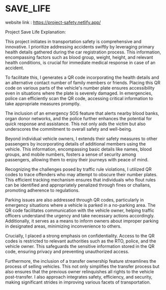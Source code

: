 # SAVE_LIFE
website link : https://project-safety.netlify.app/

Project Save Life
Explanation:

This project initiates in transportation safety is comprehensive and innovative. I prioritize addressing accidents swiftly by leveraging primary health details gathered during the car registration process. This information, encompassing factors such as blood group, weight, height, and relevant health conditions, is crucial for immediate medical response in case of an accident.

To facilitate this, I generates a QR code incorporating the health details and an alternative contact number of family members or friends. Placing this QR code on various parts of the vehicle's number plate ensures accessibility even in situations where the plate is severely damaged. In emergencies, police can efficiently scan the QR code, accessing critical information to take appropriate measures promptly.

The inclusion of an emergency SOS feature that alerts nearby blood banks, organ donor networks, and the police further enhances the potential for quick response and assistance. This not only aids the victim but also underscores the  commitment to overall safety and well-being.

Beyond individual vehicle owners, I extends their safety measures to other passengers by incorporating details of additional members using the vehicle. This information, encompassing basic details like names, blood groups, and mobile numbers, fosters a sense of security among passengers, allowing them to enjoy their journeys with peace of mind.

Recognizing the challenges posed by traffic rule violations, I utilized QR codes to trace offenders who may attempt to obscure their number plates. This efficient tracking mechanism ensures that individuals who flout rules can be identified and appropriately penalized through fines or challans, promoting adherence to regulations.

Parking issues are also addressed through QR codes, particularly in emergency situations where a vehicle is parked in a no-parking area. The QR code facilitates communication with the vehicle owner, helping traffic officers understand the urgency and take necessary actions accordingly. Additionally, it serves as a means to inform owners about improper parking in designated areas, minimizing inconvenience to others.

Crucially, I placed a strong emphasis on confidentiality. Access to the QR codes is restricted to relevant authorities such as the RTO, police, and the vehicle owner. This safeguards the sensitive information stored in the QR code, ensuring privacy and preventing unauthorized access.

Furthermore, the inclusion of a transfer ownership feature streamlines the process of selling vehicles. This not only simplifies the transfer process but also ensures that the previous owner relinquishes all rights to the vehicle post-transfer. I also approach integrates safety, efficiency, and security, making significant strides in improving various facets of transportation.
